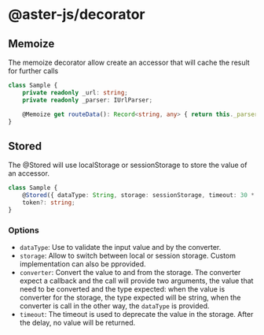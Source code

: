 # @aster-js/decorator

## Memoize

The memoize decorator allow create an accessor that will cache the result for further calls

```ts
class Sample {
    private readonly _url: string;
    private readonly _parser: IUrlParser;

    @Memoize get routeData(): Record<string, any> { return this._parser.parse(this._url); }
}
```


## Stored

The @Stored will use localStorage or sessionStorage to store the value of an accessor.

```ts
class Sample {
    @Stored({ dataType: String, storage: sessionStorage, timeout: 30 * 60 * 1000 /* 30 mins*/ })
    token?: string;
}
```

### Options

- `dataType`: Use to validate the input value and by the converter.
- `storage`: Allow to switch between local or session storage. Custom implementation can also be pprovided.
- `converter`: Convert the value to and from the storage. The converter expect a callback and the call will provide two arguments, the value that need to be converted and the type expected: when the value is converter for the storage, the type expected will be string, when the converter is call in the other way, the `dataType` is provided.
- `timeout`: The timeout is used to deprecate the value in the storage. After the delay, no value will be returned.
